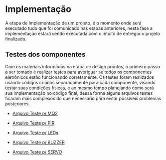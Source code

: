 # Implementação

A etapa de Implementação de um projeto, é o momento onde será executado tudo que foi comunicado nas etapas anteriores, nesta fase a implementação estará sendo executada com o intuito de entregar o projeto finalizado. 

## Testes dos componentes

Com os materiais informados na etapa de design prontos, o primeiro passo a ser tomado é realizar testes para averiguar se todos os componentes eletrônicos estão funcionando corretamente. Os testes foram realizados usando códigos criados separadamente para cada componente, visando testar suas condições físicas, e ao mesmo tempo planejando como será sua implementação no código final, dessa forma alguns arquivos testes ficaram mais complexos do que necessário para evitar possíveis problemas posteriores.

* [Arquivo Teste p/ MQ2](https://github.com/Yuri-m-b/Projeto-Integrador-2-Yuri.B/tree/main/Codigo%20Teste%20para%20Componentes/TESTE_MQ2)

* [Arquivo Teste p/ PIR](https://github.com/Yuri-m-b/Projeto-Integrador-2-Yuri.B/tree/main/Codigo%20Teste%20para%20Componentes/Teste_PIR)

* [Arquivo Teste p/ LEDs](https://github.com/Yuri-m-b/Projeto-Integrador-2-Yuri.B/tree/main/Codigo%20Teste%20para%20Componentes/TESTE_6LED)

* [Arquivo Teste p/ BUZZER](https://github.com/Yuri-m-b/Projeto-Integrador-2-Yuri.B/tree/main/Codigo%20Teste%20para%20Componentes/TESTE_BUZZER)

* [Arquivo Teste p/ SERVO](https://github.com/Yuri-m-b/Projeto-Integrador-2-Yuri.B/tree/main/Codigo%20Teste%20para%20Componentes/TESTE_SERVOMOTOR)

